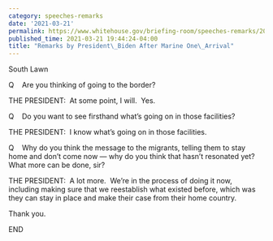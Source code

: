 ```yaml
---
category: speeches-remarks
date: '2021-03-21'
permalink: https://www.whitehouse.gov/briefing-room/speeches-remarks/2021/03/21/remarks-by-president-biden-after-marine-one-arrival/
published_time: 2021-03-21 19:44:24-04:00
title: "Remarks by President\_Biden After Marine One\_Arrival"
---
```

 
South Lawn

Q    Are you thinking of going to the border?

THE PRESIDENT:  At some point, I will.  Yes.

Q    Do you want to see firsthand what’s going on in those facilities?

THE PRESIDENT:  I know what’s going on in those facilities.

Q    Why do you think the message to the migrants, telling them to stay
home and don’t come now — why do you think that hasn’t resonated yet? 
What more can be done, sir?

THE PRESIDENT:  A lot more.  We’re in the process of doing it now,
including making sure that we reestablish what existed before, which was
they can stay in place and make their case from their home country.

Thank you.

END
